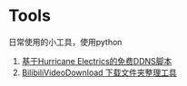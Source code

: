 # Tools
日常使用的小工具，使用python

1. [基于Hurricane Electrics的免费DDNS脚本](01_DDNS-HE/README.md)
2. [BilibiliVideoDownload 下载文件夹整理工具](02_Chdir/README.md)
